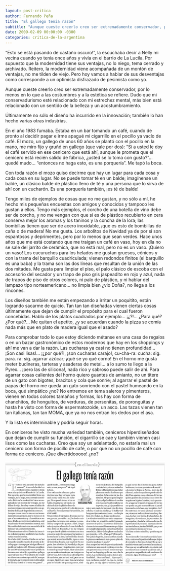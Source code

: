```yaml
---
layout: post-critica
author: Fernando Peña
title: "El gallego tenía razón"
subtitle: "Aunque cueste creerlo creo ser extremadamente conservador, por lo menos en lo que a las costumbres y a la estética se refiere."
date: 2009-02-09 00:00:00 -0300
categories: critica-de-la-argentina
---
```

“Esto se está pasando de castaño oscuro!”, la escuchaba decir a Nelly mi vecina cuando yo tenía once años y vivía en el barrio de La Lucila. Por supuesto que la modernidad tiene sus ventajas, no lo niego, tema cerrado y archivado. Reitero, la modernidad viene acompañada de un montón de ventajas, no me tilden de viejo. Pero hoy vamos a hablar de sus desventajas como corresponde a un optimista disfrazado de pesimista como yo.

Aunque cueste creerlo creo ser extremadamente conservador, por lo menos en lo que a las costumbres y a la estética se refiere. Dudo que mi conservadurismo esté relacionado con mi estrechez mental, más bien está relacionado con un sentido de la belleza y un acostumbramiento.

Últimamente no sólo el diseño ha incurrido en la innovación; también lo han hecho varias otras industrias.

En el año 1983 fumaba. Estaba en un bar tomando un café, cuando de pronto al decidir pagar e irme apagué mi cigarrillo en el pocillo ya vacío de café. El mozo, un gallego de unos 60 años se plantó con el pocillo en la mano, me miro fijo y gruñó en gallego (que vale por dos): “Si a usted le doy el café servido en ese cenicero que está ahí, aunque le prometa que el cenicero está recién salido de fábrica, ¿usted se lo toma con gusto?”… quedé mudo… “entonces no haga esto, es una porquería”. Me tapó la boca.

Con toda razón el mozo quiso decirme que hay un lugar para cada cosa y cada cosa en su lugar. No se puede tomar té en un balde; imagínense un balde, un clásico balde de plástico lleno de té y una persona que lo sirva de ahí con un cucharón. Es una porquería también, ¡es té de balde!

Tengo miles de ejemplos de cosas que no me gustan, y no sólo a mí, he hecho mis pequeñas encuestas con amigos y conocidos y tampoco les gustan a ellos. Tengo más ejemplos, el corcho de una botella de vino debe ser de corcho, y no me vengan con que si es de plástico recubierto en cera conserva mejor los aromas y los taninos y la concha de la lora; las bombillas tienen que ser de acero inoxidable, ¡que es esto de bombillas de caña o de madera! No me gusta. Los arbolitos de Navidad ya de por si son espantosos y deprimentes, pero por lo menos que sean verdes. Hace unos años que me está costando que me traigan un café en vaso, hoy en día no se sale del jarrito de cerámica, que no está mal, pero no es un vaso. ¡Quiero un vaso! Los cucuruchos para los helados me gustan gruesos, cónicos y con la trama del barquillo cuadriculada; vienen redondos finitos (el barquillo es una baba) y la trama son las dos líneas que resultan de la unión de las dos mitades. Me gusta para limpiar el piso, el palo clásico de escoba con el accesorio del secador y un trapo de piso gris jaspeadito en rojo y azul, nada de trapos de piso de otros colores, ni palo de plástico, y ni hablar del lampazo tipo norteamericano… no limpia bien ¿vio Doña?, no llega a los rincones.

Los diseños también me están empezando a irritar un poquitito, están logrando sacarme de quicio. Tan tan tan diseñadas vienen ciertas cosas últimamente que dejan de cumplir el propósito para el cual fueron concebidas. Hablo de los platos cuadrados por ejemplo… ¡¿?!... ¿Para qué? ¿Por qué?... Me quitan el apetito, ¿y se acuerdan cuando la pizza se comía nada más que en plato de madera igual que el asado?

Para comprobar todo lo que estoy diciendo métanse en una casa de regalos o en un bazar gastronómico de estos modernos que hay en los shoppings y ahí me van a dar la razón. Las cucharas ya casi no tienen profundidad… ¡Son casi lisas!... ¡¿por qué?!, ¡son cucharas carajo!, cu-cha-ra: cucha: sig. para. ra: sig. agarrar azúcar; ¡qué se yo qué corno! En el horno me gusta meter budineras, tarteras y asaderas de metal… a lo sumo te llego a la Pyrex… ¡pero las de silicona!, nada rico y sabroso puede salir de ahí. Para agarrar cosas calientes del horno quiero guantes de amianto, no un títere de un gato con bigotes, bracitos y cola que sonríe; al agarrar el pastel de papas del horno me queda un gato sonriendo con el pastel humeando en la boca, qué simpático ¿no? No entremos en tema saleros y pimenteros, vienen en todos colores tamaños y formas, los hay con forma de chanchitos, de honguitos, de verduras, de personitas, de poronguitas y hasta he visto con forma de espermatozoide, un asco. Las tazas vienen tan tan italianas, tan tan MOMA, que ya no nos entran los dedos por el asa.

Y la lista es interminable y podría seguir horas.

En ceniceros he visto mucha variedad también, ceniceros hiperdiseñados que dejan de cumplir su función, el cigarrillo se cae y también vienen casi lisos como las cucharas. Creo que soy un adelantado, no estaría mal un cenicero con forma de pocillo de café, o por qué no un pocillo de café con forma de cenicero. ¡Que divertidooooo! ¿no?

[![Captura de la versión impresa del artículo "El gallego tenía razón"](/images/critica/20090209.jpg)](/images/critica/20090209.jpg)
